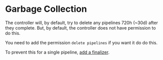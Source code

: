 # Garbage Collection

The controller will, by default, try to delete any pipelines 720h (~30d) after they complete. But, by default, the controller does not have permission to do this.

You need to add the permission `delete pipelines` if you want it do do this. 

To prevent this for a single pipeline, [add a finalizer](https://kubernetes.io/blog/2021/05/14/using-finalizers-to-control-deletion/). 